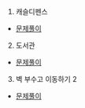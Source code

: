 1. 캐슬디펜스
* [문제풀이](https://pro-grammers.tistory.com/129)

2. 도서관
* [문제풀이](https://pro-grammers.tistory.com/127)

3. 벽 부수고 이동하기 2
* [문제풀이](https://pro-grammers.tistory.com/128)

